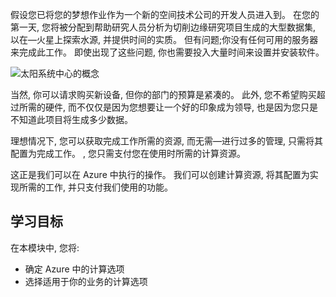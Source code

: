 假设您已将您的梦想作业作为一个新的空间技术公司的开发人员进入到。 在您的第一天, 您将被分配到帮助研究人员分析为切削边缘研究项目生成的大型数据集, 以在&mdash;火星上探索水源, 并提供时间的实质。 但有问题;你没有任何可用的服务器来完成此工作。 即使出现了这些问题, 你也需要投入大量时间来设置并安装软件。

![太阳系统中心的概念](../media/1-heading.png)

当然, 你可以请求购买新设备, 但你的部门的预算是紧凑的。 此外, 您不希望购买超过所需的硬件, 而不仅仅是因为您想要让一个好的印象成为领导, 也是因为您只是不知道此项目将生成多少数据。

理想情况下, 您可以获取完成工作所需的资源, 而无需&mdash;进行过多的管理, 只需将其配置为完成工作。 , 您只需支付您在使用时所需的计算资源。

这正是我们可以在 Azure 中执行的操作。 我们可以创建计算资源, 将其配置为实现所需的工作, 并只支付我们使用的功能。

## <a name="learning-objectives"></a>学习目标

在本模块中, 您将:

- 确定 Azure 中的计算选项
- 选择适用于你的业务的计算选项
